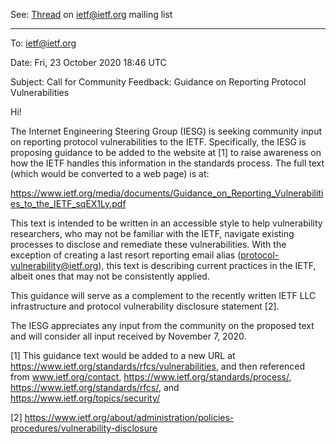 See: [Thread](https://mailarchive.ietf.org/arch/msg/ietf/KNbzDAOCrs4ssGZ3q2P4GooTFbg/) on ietf@ietf.org mailing list

***

To: ietf@ietf.org

Date: Fri, 23 October 2020 18:46 UTC

Subject: Call for Community Feedback: Guidance on Reporting Protocol Vulnerabilities

Hi!

The Internet Engineering Steering Group (IESG) is seeking community input on reporting protocol vulnerabilities to the IETF.  Specifically, the IESG is proposing guidance to be added to the website at [1] to raise awareness on how the IETF handles this information in the standards process.  The full text (which would be converted to a web page) is at:

https://www.ietf.org/media/documents/Guidance_on_Reporting_Vulnerabilities_to_the_IETF_sqEX1Ly.pdf

This text is intended to be written in an accessible style to help vulnerability researchers, who may not be familiar with the IETF, navigate existing processes to disclose and remediate these vulnerabilities.  With the exception of creating a last resort reporting email alias (protocol-vulnerability@ietf.org), this text is describing current practices in the IETF, albeit ones that may not be consistently applied.

This guidance will serve as a complement to the recently written IETF LLC infrastructure and protocol vulnerability disclosure statement [2]. 

The IESG appreciates any input from the community on the proposed text and will consider all input received by November 7, 2020.

[1] This guidance text would be added to a new URL at https://www.ietf.org/standards/rfcs/vulnerabilities, and then referenced from www.ietf.org/contact, https://www.ietf.org/standards/process/, https://www.ietf.org/standards/rfcs/, and https://www.ietf.org/topics/security/

[2] https://www.ietf.org/about/administration/policies-procedures/vulnerability-disclosure